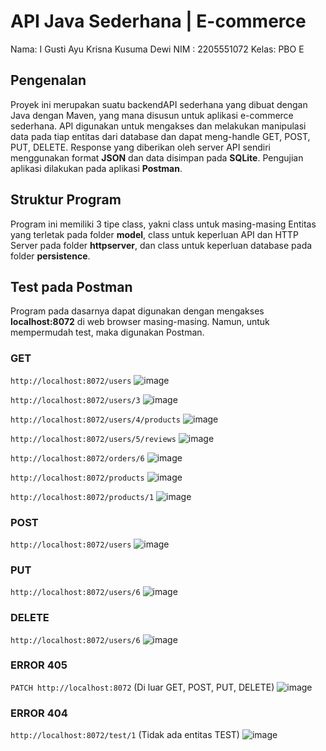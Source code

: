 # API Java Sederhana | E-commerce
Nama: I Gusti Ayu Krisna Kusuma Dewi
NIM  : 2205551072
Kelas: PBO E

## Pengenalan
Proyek ini merupakan suatu backendAPI sederhana yang dibuat dengan Java dengan Maven, yang mana disusun untuk aplikasi e-commerce sederhana. API digunakan untuk mengakses dan melakukan manipulasi data pada tiap entitas dari database dan dapat meng-handle GET, POST, PUT, DELETE. Response yang diberikan oleh server API sendiri menggunakan format **JSON** dan data disimpan pada **SQLite**. Pengujian aplikasi dilakukan pada aplikasi **Postman**.

## Struktur Program
Program ini memiliki 3 tipe class, yakni class untuk masing-masing Entitas yang terletak pada folder **model**, class untuk keperluan API dan HTTP Server pada folder **httpserver**, dan class untuk keperluan database pada folder **persistence**.

## Test pada Postman
Program pada dasarnya dapat digunakan dengan mengakses **localhost:8072** di web browser masing-masing. Namun, untuk mempermudah test, maka digunakan Postman.

### GET
`http://localhost:8072/users`
![image](https://github.com/ayukrisn/ecommerce/assets/113322119/55f87308-f9d3-4883-92f2-9bd399e4071c)

`http://localhost:8072/users/3`
![image](https://github.com/ayukrisn/ecommerce/assets/113322119/d90faba3-180c-45eb-9d31-789ca5624d9e)

`http://localhost:8072/users/4/products`
![image](https://github.com/ayukrisn/ecommerce/assets/113322119/6a611932-b72f-4f4a-b632-3d1bd28bff5c)

`http://localhost:8072/users/5/reviews`
![image](https://github.com/ayukrisn/ecommerce/assets/113322119/dcfe7b0c-a6b1-4b5e-864d-8330853aa39e)

`http://localhost:8072/orders/6`
![image](https://github.com/ayukrisn/ecommerce/assets/113322119/eecad991-d085-440a-b717-e5c2a34b69a8)

`http://localhost:8072/products`
![image](https://github.com/ayukrisn/ecommerce/assets/113322119/b29e3c9d-a1b7-4864-920c-bdbac86ba76b)

`http://localhost:8072/products/1`
![image](https://github.com/ayukrisn/ecommerce/assets/113322119/79611db0-de96-404e-a665-097141f38d96)

### POST
`http://localhost:8072/users`
![image](https://github.com/ayukrisn/ecommerce/assets/113322119/a2033fd3-07ff-4ad8-b2da-56e31a8b7ab7)

### PUT
`http://localhost:8072/users/6`
![image](https://github.com/ayukrisn/ecommerce/assets/113322119/e0e53faa-6628-40cf-8c66-479b76703a47)

### DELETE
`http://localhost:8072/users/6`
![image](https://github.com/ayukrisn/ecommerce/assets/113322119/0bd712d3-98f5-40e6-b4ff-5b6671d7d8a2)

### ERROR 405
`PATCH http://localhost:8072` (Di luar GET, POST, PUT, DELETE)
![image](https://github.com/ayukrisn/ecommerce/assets/113322119/2baf45c3-d0f1-4a91-b822-5d38bb04693e)

### ERROR 404
`http://localhost:8072/test/1` (Tidak ada entitas TEST)
![image](https://github.com/ayukrisn/ecommerce/assets/113322119/078ff0eb-5778-4010-857d-acb5d870d615)

